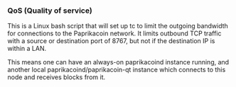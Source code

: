 ### QoS (Quality of service) ###

This is a Linux bash script that will set up tc to limit the outgoing bandwidth for connections to the Paprikacoin network. It limits outbound TCP traffic with a source or destination port of 8767, but not if the destination IP is within a LAN.

This means one can have an always-on paprikacoind instance running, and another local paprikacoind/paprikacoin-qt instance which connects to this node and receives blocks from it.
